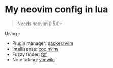 # My neovim config in lua

> Needs neovim 0.5.0+

Using -
  * Plugin manager: [packer.nvim](https://github.com/wbthomason/packer.nvim)
  * Intellisense: [coc.nvim](https://github.com/neoclide/coc.nvim)
  * Fuzzy finder: [fzf](https://github.com/junegunn/fzf.vim)
  * Note taking: [vimwiki](https://github.com/vimwiki/vimwiki)

